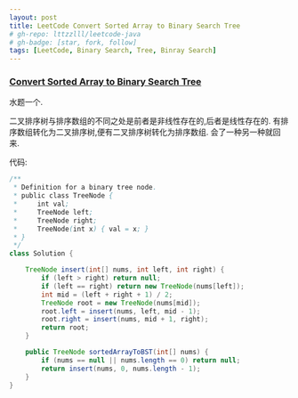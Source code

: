 ```yaml
---
layout: post
title: LeetCode Convert Sorted Array to Binary Search Tree
# gh-repo: lttzzlll/leetcode-java
# gh-badge: [star, fork, follow]
tags: [LeetCode, Binary Search, Tree, Binray Search]
---
```


### [Convert Sorted Array to Binary Search Tree](https://leetcode.com/problems/convert-sorted-array-to-binary-search-tree/description/)

水题一个.

二叉排序树与排序数组的不同之处是前者是非线性存在的,后者是线性存在的.
有排序数组转化为二叉排序树,便有二叉排序树转化为排序数组.
会了一种另一种就回来.

代码:

```Java
/**
 * Definition for a binary tree node.
 * public class TreeNode {
 *     int val;
 *     TreeNode left;
 *     TreeNode right;
 *     TreeNode(int x) { val = x; }
 * }
 */
class Solution {

    TreeNode insert(int[] nums, int left, int right) {
        if (left > right) return null;
        if (left == right) return new TreeNode(nums[left]);
        int mid = (left + right + 1) / 2;
        TreeNode root = new TreeNode(nums[mid]);
        root.left = insert(nums, left, mid - 1);
        root.right = insert(nums, mid + 1, right);
        return root;
    }

    public TreeNode sortedArrayToBST(int[] nums) {
        if (nums == null || nums.length == 0) return null;
        return insert(nums, 0, nums.length - 1);
    }
}
```
